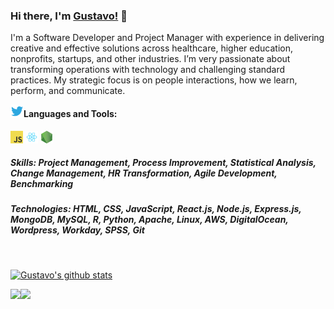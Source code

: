 ###  Hi there, I'm [Gustavo!](https://riverapecunia.com) 👋 

I'm a Software Developer and Project Manager with experience in delivering creative and effective solutions across healthcare, higher education, nonprofits, startups, and other industries. I’m very passionate about transforming operations with technology and challenging standard practices. My strategic focus is on people interactions, how we learn, perform, and communicate. 

<a href="https://twitter.com/grpecunia">
  <img align="left" alt="Gustavo Rivera Pecunia | Twitter" width="21px" src="https://raw.githubusercontent.com/grpecunia/grpecunia/master/assets/twitter.svg" />
</a>

#### **Languages and Tools:**  

<code><img height="20" src="https://raw.githubusercontent.com/github/explore/80688e429a7d4ef2fca1e82350fe8e3517d3494d/topics/javascript/javascript.png"></code>
<code><img height="20" src="https://raw.githubusercontent.com/github/explore/80688e429a7d4ef2fca1e82350fe8e3517d3494d/topics/react/react.png"></code>
<code><img height="20" src="https://raw.githubusercontent.com/github/explore/80688e429a7d4ef2fca1e82350fe8e3517d3494d/topics/nodejs/nodejs.png"></code>

##### Skills: Project Management, Process Improvement, Statistical Analysis, Change Management, HR Transformation, Agile Development, Benchmarking

##### Technologies: HTML, CSS, JavaScript,  React.js, Node.js, Express.js, MongoDB, MySQL, R, Python, Apache, Linux, AWS, DigitalOcean, Wordpress, Workday, SPSS, Git

<br/>

[![Gustavo's github stats](https://github-readme-stats.vercel.app/api?username=grpecunia&show_icons=true&theme=merko)](https://github.com/grpecunia)

<a href="https://github.com/EngagementML/EngagementML">
  
  <img align="left" src="https://github-readme-stats.vercel.app/api/pin/?username=EngagementML&repo=EngagementML&theme=merko" />
</a>

<a href="https://github.com/grpecunnia/tickercorrelate">
  
  <img align="left" src="https://github-readme-stats.vercel.app/api/pin/?username=grpecunia&repo=tickercorrelate&theme=merko" />
</a>
